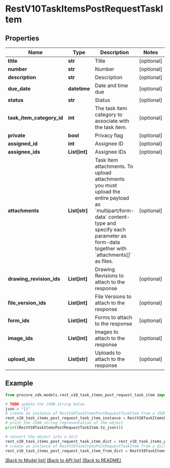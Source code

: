 # RestV10TaskItemsPostRequestTaskItem


## Properties

Name | Type | Description | Notes
------------ | ------------- | ------------- | -------------
**title** | **str** | Title | [optional] 
**number** | **str** | Number | [optional] 
**description** | **str** | Description | [optional] 
**due_date** | **datetime** | Date and time due | [optional] 
**status** | **str** | Status | [optional] 
**task_item_category_id** | **int** | The task item category to associate with the task item. | [optional] 
**private** | **bool** | Privacy flag | [optional] 
**assigned_id** | **int** | Assignee ID | [optional] 
**assignee_ids** | **List[int]** | Assignee IDs | [optional] 
**attachments** | **List[str]** | Task Item attachments. To upload attachments you must upload the entire payload as &#x60;multipart/form-data&#x60; content-type and specify each parameter as form-data together with &#x60;attachments[]&#x60; as files. | [optional] 
**drawing_revision_ids** | **List[int]** | Drawing Revisions to attach to the response | [optional] 
**file_version_ids** | **List[int]** | File Versions to attach to the response | [optional] 
**form_ids** | **List[int]** | Forms to attach to the response | [optional] 
**image_ids** | **List[int]** | Images to attach to the response | [optional] 
**upload_ids** | **List[str]** | Uploads to attach to the response | [optional] 

## Example

```python
from procore_sdk.models.rest_v10_task_items_post_request_task_item import RestV10TaskItemsPostRequestTaskItem

# TODO update the JSON string below
json = "{}"
# create an instance of RestV10TaskItemsPostRequestTaskItem from a JSON string
rest_v10_task_items_post_request_task_item_instance = RestV10TaskItemsPostRequestTaskItem.from_json(json)
# print the JSON string representation of the object
print(RestV10TaskItemsPostRequestTaskItem.to_json())

# convert the object into a dict
rest_v10_task_items_post_request_task_item_dict = rest_v10_task_items_post_request_task_item_instance.to_dict()
# create an instance of RestV10TaskItemsPostRequestTaskItem from a dict
rest_v10_task_items_post_request_task_item_from_dict = RestV10TaskItemsPostRequestTaskItem.from_dict(rest_v10_task_items_post_request_task_item_dict)
```
[[Back to Model list]](../README.md#documentation-for-models) [[Back to API list]](../README.md#documentation-for-api-endpoints) [[Back to README]](../README.md)


